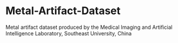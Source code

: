 # Metal-Artifact-Dataset
Metal artifact dataset produced by the Medical Imaging and Artificial Intelligence Laboratory, Southeast University, China
